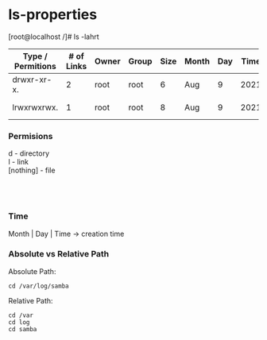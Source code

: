 # ls-properties

[root@localhost /]# ls -lahrt

| Type / Permitions  | # of Links | Owner | Group | Size | Month | Day | Time | Name         |
|-------------|-----|------|-----|-------|----|----|--------|--------------------|
| drwxr-xr-x. |   2 | root | root|     6 | Aug|   9|   2021 | srv                |
| lrwxrwxrwx. |   1 | root | root|     8 | Aug|   9|   2021 | sbin -> usr/sbin   |


### Permisions
d - directory <br/>
l - link <br/>
[nothing] - file <br/>
<br/>
<br/>
<br/>

### Time 
Month | Day | Time -> creation time


### Absolute vs Relative Path
Absolute Path:
```
cd /var/log/samba
```
Relative Path:
```
cd /var
cd log
cd samba
```

